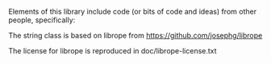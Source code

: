 Elements of this library include code (or bits of code and ideas) from other people, specifically:


The string class is based on librope from https://github.com/josephg/librope

The license for librope is reproduced in doc/librope-license.txt



